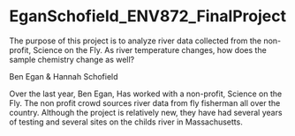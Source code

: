 # EganSchofield_ENV872_FinalProject
The purpose of this project is to analyze river data collected from the non-profit, Science on the Fly. As river temperature changes, how does the sample chemistry change as well?

Ben Egan & Hannah Schofield

Over the last year, Ben Egan, Has worked with a non-profit, Science on the Fly. The non profit crowd sources river data from fly fisherman all over the country. Although the project is relatively new, they have had several years of testing and several sites on the childs river in Massachusetts.